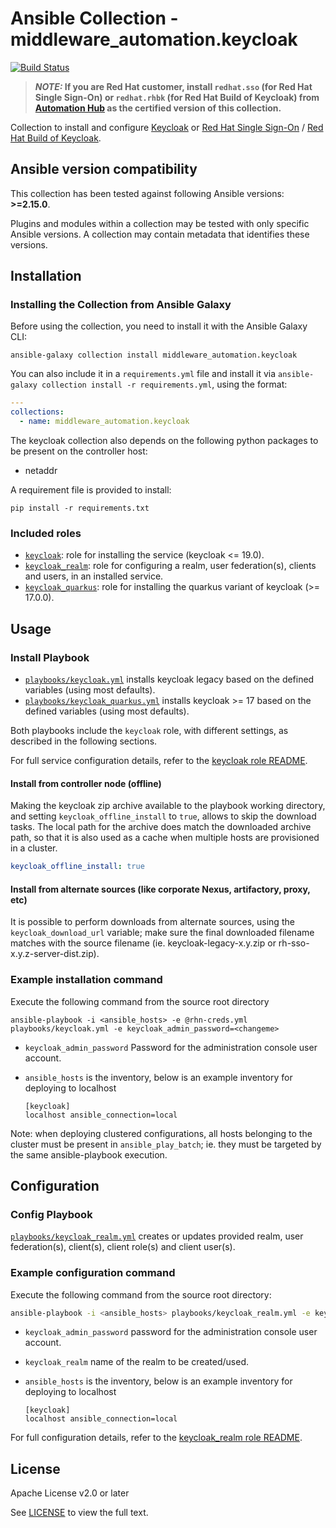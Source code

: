 # Ansible Collection - middleware_automation.keycloak

<!--start build_status -->
[![Build Status](https://github.com/ansible-middleware/keycloak/workflows/CI/badge.svg?branch=main)](https://github.com/ansible-middleware/keycloak/actions/workflows/ci.yml)

> **_NOTE:_ If you are Red Hat customer, install `redhat.sso` (for Red Hat Single Sign-On) or `redhat.rhbk` (for Red Hat Build of Keycloak) from [Automation Hub](https://console.redhat.com/ansible/ansible-dashboard) as the certified version of this collection.**

<!--end build_status -->
Collection to install and configure [Keycloak](https://www.keycloak.org/) or [Red Hat Single Sign-On](https://access.redhat.com/products/red-hat-single-sign-on) / [Red Hat Build of Keycloak](https://access.redhat.com/products/red-hat-build-of-keycloak).

<!--start requires_ansible-->
## Ansible version compatibility

This collection has been tested against following Ansible versions: **>=2.15.0**.

Plugins and modules within a collection may be tested with only specific Ansible versions. A collection may contain metadata that identifies these versions.
<!--end requires_ansible-->


## Installation

<!--start galaxy_download -->
### Installing the Collection from Ansible Galaxy

Before using the collection, you need to install it with the Ansible Galaxy CLI:

    ansible-galaxy collection install middleware_automation.keycloak

<!--end galaxy_download -->

You can also include it in a `requirements.yml` file and install it via `ansible-galaxy collection install -r requirements.yml`, using the format:

```yaml
---
collections:
  - name: middleware_automation.keycloak
```

The keycloak collection also depends on the following python packages to be present on the controller host:

* netaddr

A requirement file is provided to install:

    pip install -r requirements.txt

<!--start roles_paths -->
### Included roles

* [`keycloak`](https://github.com/ansible-middleware/keycloak/blob/main/roles/keycloak/README.md): role for installing the service (keycloak <= 19.0).
* [`keycloak_realm`](https://github.com/ansible-middleware/keycloak/blob/main/roles/keycloak_realm/README.md): role for configuring a realm, user federation(s), clients and users, in an installed service.
* [`keycloak_quarkus`](https://github.com/ansible-middleware/keycloak/blob/main/roles/keycloak_quarkus/README.md): role for installing the quarkus variant of keycloak (>= 17.0.0).
<!--end roles_paths -->

## Usage


### Install Playbook
<!--start rhbk_playbook -->
* [`playbooks/keycloak.yml`](https://github.com/ansible-middleware/keycloak/blob/main/playbooks/keycloak.yml) installs keycloak legacy based on the defined variables (using most defaults).
* [`playbooks/keycloak_quarkus.yml`](https://github.com/ansible-middleware/keycloak/blob/main/playbooks/keycloak_quarkus.yml) installs keycloak >= 17 based on the defined variables (using most defaults).
  
Both playbooks include the `keycloak` role, with different settings, as described in the following sections.

For full service configuration details, refer to the [keycloak role README](https://github.com/ansible-middleware/keycloak/blob/main/roles/keycloak/README.md).
<!--end rhbk_playbook -->

#### Install from controller node (offline)

Making the keycloak zip archive available to the playbook working directory, and setting `keycloak_offline_install` to `true`, allows to skip
the download tasks. The local path for the archive does match the downloaded archive path, so that it is also used as a cache when multiple hosts are provisioned in a cluster.

```yaml
keycloak_offline_install: true
```


<!--start rhn_credentials -->
<!--end rhn_credentials -->


#### Install from alternate sources (like corporate Nexus, artifactory, proxy, etc)

It is possible to perform downloads from alternate sources, using the `keycloak_download_url` variable; make sure the final downloaded filename matches with the source filename (ie. keycloak-legacy-x.y.zip or rh-sso-x.y.z-server-dist.zip).


### Example installation command

Execute the following command from the source root directory

```
ansible-playbook -i <ansible_hosts> -e @rhn-creds.yml playbooks/keycloak.yml -e keycloak_admin_password=<changeme>
``` 

- `keycloak_admin_password` Password for the administration console user account.
- `ansible_hosts` is the inventory, below is an example inventory for deploying to localhost

  ```
  [keycloak]
  localhost ansible_connection=local
  ```

Note: when deploying clustered configurations, all hosts belonging to the cluster must be present in `ansible_play_batch`; ie. they must be targeted by the same ansible-playbook execution.


## Configuration


### Config Playbook
<!--start rhbk_realm_playbook -->
[`playbooks/keycloak_realm.yml`](https://github.com/ansible-middleware/keycloak/blob/main/playbooks/keycloak_realm.yml) creates or updates provided realm, user federation(s), client(s), client role(s) and client user(s).
<!--end rhbk_realm_playbook -->

### Example configuration command

Execute the following command from the source root directory:

```bash
ansible-playbook -i <ansible_hosts> playbooks/keycloak_realm.yml -e keycloak_admin_password=<changeme> -e keycloak_realm=test
```

- `keycloak_admin_password` password for the administration console user account.
- `keycloak_realm` name of the realm to be created/used.
- `ansible_hosts` is the inventory, below is an example inventory for deploying to localhost

  ```
  [keycloak]
  localhost ansible_connection=local
  ```
<!--start rhbk_realm_readme -->
For full configuration details, refer to the [keycloak_realm role README](https://github.com/ansible-middleware/keycloak/blob/main/roles/keycloak_realm/README.md).
<!--end rhbk_realm_readme -->

<!--start support -->
<!--end support -->


## License

Apache License v2.0 or later
<!--start license -->
See [LICENSE](LICENSE) to view the full text.
<!--end license -->

